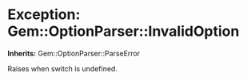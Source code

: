 # Exception: Gem::OptionParser::InvalidOption
**Inherits:** Gem::OptionParser::ParseError
    

Raises when switch is undefined.



